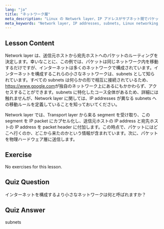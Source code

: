```yaml
---
lang: "ja"
title: "ネットワーク層"
meta_description: "Linux の Network layer、IP アドレスがサブネット間でパケットをルーティングする方法、およびデータ伝送におけるその役割について学びます。Linux ネットワーキングの旅を始めましょう！"
meta_keywords: "Network layer, IP addresses, subnets, Linux networking, packet routing, beginner, tutorial, guide"
---
```


## Lesson Content

Network layer は、送信元ホストから宛先ホストへのパケットのルーティングを決定します。幸いなことに、この例では、パケットは同じネットワーク内を移動するだけですが、インターネットは多くのネットワークで構成されています。インターネットを構成するこれらの小さなネットワークは、subnets として知られています。すべての subnets は何らかの形で相互に接続されているため、<https://www.google.com>が独自のネットワーク上にあるにもかかわらず、アクセスすることができます。subnets に特化したコース全体があるため、詳細には触れませんが、Network layer に関しては、IP addresses が異なる subnets への移動ルールを定義していることを知っておいてください。

Network layer では、Transport layer から来る segment を受け取り、この segment を IP packet にカプセル化し、送信元ホストの IP address と宛先ホストの IP address を packet header に付加します。この時点で、パケットにはどこへ行くのか、どこから来たのかという情報が含まれています。次に、パケットを物理ハードウェア層に送信します。

## Exercise

No exercises for this lesson.

## Quiz Question

インターネットを構成するより小さなネットワークは何と呼ばれますか？

## Quiz Answer

subnets
